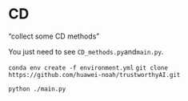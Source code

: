 # CD
“collect some CD methods”

You just need to see `CD_methods.py`and`main.py`.


`conda env create -f environment.yml`
`git clone https://github.com/huawei-noah/trustworthyAI.git`

`python ./main.py`
